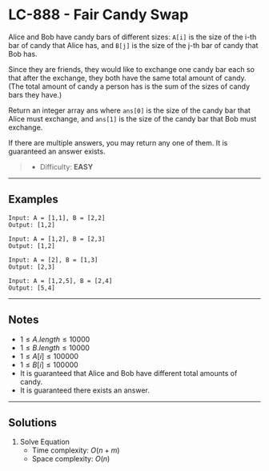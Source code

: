 # LC-888 - Fair Candy Swap

Alice and Bob have candy bars of different sizes: `A[i]` is the size of the i-th bar of candy that Alice has, and `B[j]` is the size of the j-th bar of candy that Bob has.

Since they are friends, they would like to exchange one candy bar each so that after the exchange, they both have the same total amount of candy.  (The total amount of candy a person has is the sum of the sizes of candy bars they have.)

Return an integer array ans where `ans[0]` is the size of the candy bar that Alice must exchange, and `ans[1]` is the size of the candy bar that Bob must exchange.

If there are multiple answers, you may return any one of them.  It is guaranteed an answer exists.

> * Difficulty: **EASY**

---
## Examples

```
Input: A = [1,1], B = [2,2]
Output: [1,2]
```

```
Input: A = [1,2], B = [2,3]
Output: [1,2]
```

```
Input: A = [2], B = [1,3]
Output: [2,3]
```

```
Input: A = [1,2,5], B = [2,4]
Output: [5,4]
```

---
## Notes

* $1 \le A.length \le 10000$
* $1 \le B.length \le 10000$
* $1 \le A[i] \le 100000$
* $1 \le B[i] \le 100000$
* It is guaranteed that Alice and Bob have different total amounts of candy.
* It is guaranteed there exists an answer.

---
## Solutions

1. Solve Equation
    * Time complexity: $O(n + m)$
    * Space complexity: $O(n)$